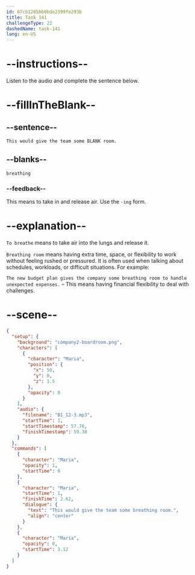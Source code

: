 ```yaml
---
id: 67cb1285bb0bde2399fe293b
title: Task 141
challengeType: 22
dashedName: task-141
lang: en-US
---
```


<!-- (Audio) Maria: This would give the team some breathing room. -->

# --instructions--

Listen to the audio and complete the sentence below.  

# --fillInTheBlank--

## --sentence--

`This would give the team some BLANK room.`  

## --blanks--

`breathing`  

### --feedback--

This means to take in and release air. Use the `-ing` form.

# --explanation--

`To breathe` means to take air into the lungs and release it. 

`Breathing room` means having extra time, space, or flexibility to work without feeling rushed or pressured. It is often used when talking about schedules, workloads, or difficult situations. For example:  

`The new budget plan gives the company some breathing room to handle unexpected expenses.` – This means having financial flexibility to deal with challenges.  

# --scene--

```json
{
  "setup": {
    "background": "company2-boardroom.png",
    "characters": [
      {
        "character": "Maria",
        "position": {
          "x": 50,
          "y": 0,
          "z": 1.5
        },
        "opacity": 0
      }
    ],
    "audio": {
      "filename": "B1_12-3.mp3",
      "startTime": 1,
      "startTimestamp": 57.76,
      "finishTimestamp": 59.38
    }
  },
  "commands": [
    {
      "character": "Maria",
      "opacity": 1,
      "startTime": 0
    },
    {
      "character": "Maria",
      "startTime": 1,
      "finishTime": 2.62,
      "dialogue": {
        "text": "This would give the team some breathing room.",
        "align": "center"
      }
    },
    {
      "character": "Maria",
      "opacity": 0,
      "startTime": 3.12
    }
  ]
}
```
